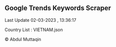 

## Google Trends Keywords Scraper 
 
Last Update 02-03-2023 , 13:36:17

Country List :
VIETNAM.json



© Abdul Muttaqin 
